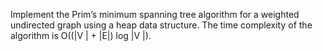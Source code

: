 Implement the Prim’s minimum spanning tree algorithm for a weighted undirected graph
using a heap data structure. The time complexity of the algorithm is O((|V | +
|E|) log |V |).
